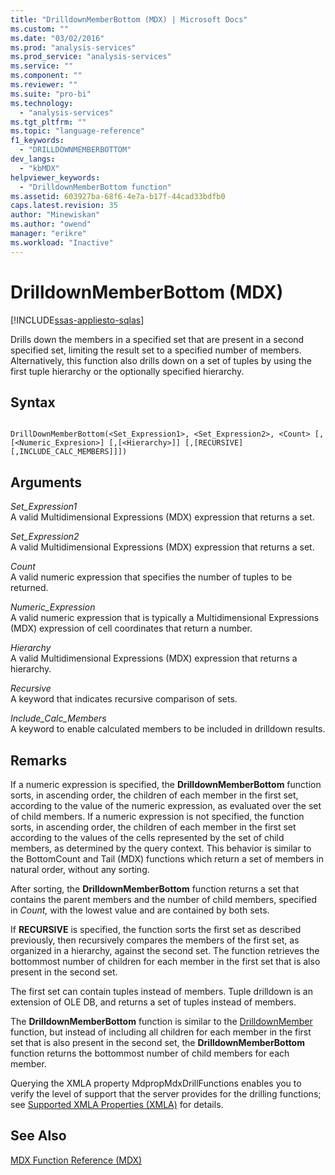```yaml
---
title: "DrilldownMemberBottom (MDX) | Microsoft Docs"
ms.custom: ""
ms.date: "03/02/2016"
ms.prod: "analysis-services"
ms.prod_service: "analysis-services"
ms.service: ""
ms.component: ""
ms.reviewer: ""
ms.suite: "pro-bi"
ms.technology: 
  - "analysis-services"
ms.tgt_pltfrm: ""
ms.topic: "language-reference"
f1_keywords: 
  - "DRILLDOWNMEMBERBOTTOM"
dev_langs: 
  - "kbMDX"
helpviewer_keywords: 
  - "DrilldownMemberBottom function"
ms.assetid: 603927ba-68f6-4e7a-b17f-44cad33bdfb0
caps.latest.revision: 35
author: "Minewiskan"
ms.author: "owend"
manager: "erikre"
ms.workload: "Inactive"
---
```

# DrilldownMemberBottom (MDX)
[!INCLUDE[ssas-appliesto-sqlas](../includes/ssas-appliesto-sqlas.md)]

  Drills down the members in a specified set that are present in a second specified set, limiting the result set to a specified number of members. Alternatively, this function also drills down on a set of tuples by using the first tuple hierarchy or the optionally specified hierarchy.  
  
## Syntax  
  
```  
  
DrillDownMemberBottom(<Set_Expression1>, <Set_Expression2>, <Count> [,[<Numeric_Expresion>] [,[<Hierarchy>]] [,[RECURSIVE][,INCLUDE_CALC_MEMBERS]]])  
```  
  
## Arguments  
 *Set_Expression1*  
 A valid Multidimensional Expressions (MDX) expression that returns a set.  
  
 *Set_Expression2*  
 A valid Multidimensional Expressions (MDX) expression that returns a set.  
  
 *Count*  
 A valid numeric expression that specifies the number of tuples to be returned.  
  
 *Numeric_Expression*  
 A valid numeric expression that is typically a Multidimensional Expressions (MDX) expression of cell coordinates that return a number.  
  
 *Hierarchy*  
 A valid Multidimensional Expressions (MDX) expression that returns a hierarchy.  
  
 *Recursive*  
 A keyword that indicates recursive comparison of sets.  
  
 *Include_Calc_Members*  
 A keyword to enable calculated members to be included in drilldown results.  
  
## Remarks  
 If a numeric expression is specified, the **DrilldownMemberBottom** function sorts, in ascending order, the children of each member in the first set, according to the value of the numeric expression, as evaluated over the set of child members. If a numeric expression is not specified, the function sorts, in ascending order, the children of each member in the first set according to the values of the cells represented by the set of child members, as determined by the query context. This behavior is similar to the BottomCount and Tail (MDX) functions which return a set of members in natural order, without any sorting.  
  
 After sorting, the **DrilldownMemberBottom** function returns a set that contains the parent members and the number of child members, specified in *Count,* with the lowest value and are contained by both sets.  
  
 If **RECURSIVE** is specified, the function sorts the first set as described previously, then recursively compares the members of the first set, as organized in a hierarchy, against the second set. The function retrieves the bottommost number of children for each member in the first set that is also present in the second set.  
  
 The first set can contain tuples instead of members. Tuple drilldown is an extension of OLE DB, and returns a set of tuples instead of members.  
  
 The **DrilldownMemberBottom** function is similar to the [DrilldownMember](../mdx/drilldownmember-mdx.md) function, but instead of including all children for each member in the first set that is also present in the second set, the **DrilldownMemberBottom** function returns the bottommost number of child members for each member.  
  
 Querying the XMLA property MdpropMdxDrillFunctions enables you to verify the level of support that the server provides for the drilling functions; see [Supported XMLA Properties &#40;XMLA&#41;](../analysis-services/xmla/xml-elements-properties/propertylist-element-supported-xmla-properties.md) for details.  
  
## See Also  
 [MDX Function Reference &#40;MDX&#41;](../mdx/mdx-function-reference-mdx.md)  
  
  
